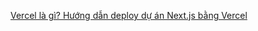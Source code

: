 
[Vercel là gì? Hướng dẫn deploy dự án Next.js bằng Vercel](https://200lab.io/blog/vercel-la-gi/?fbclid=IwY2xjawHDUG9leHRuA2FlbQIxMQABHTL6Tv5g6FhljjeJWfZnEKoYpRLK1OXdUPbxBrZ_1mBk2IQX4isu1UPq2A_aem_jwZEjbbR6AlCxksK_QGuiA)